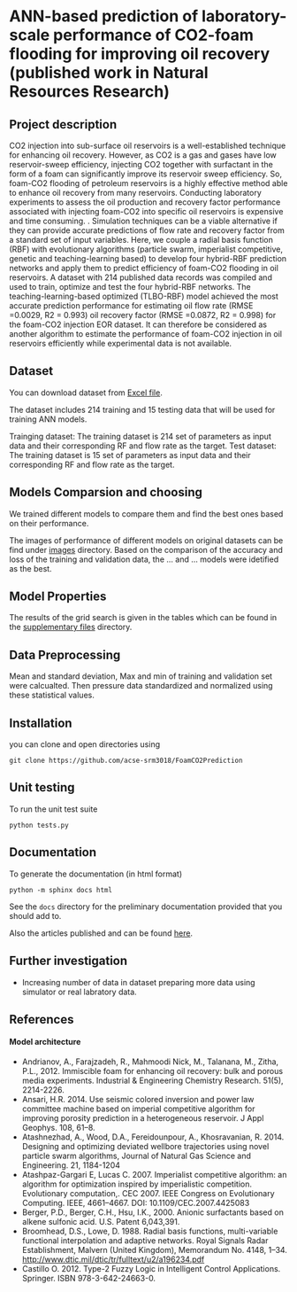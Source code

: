 # ANN-based prediction of laboratory-scale performance of CO2-foam flooding for improving oil recovery (published work in Natural Resources Research)

## Project description
CO2 injection into sub-surface oil reservoirs is a well-established technique for enhancing oil recovery. However, as CO2 is a gas and gases have low reservoir-sweep efficiency, injecting CO2 together with surfactant in the form of a foam can significantly improve its reservoir sweep efficiency. So, foam-CO2 flooding of petroleum reservoirs is a highly effective method able to enhance oil recovery from many reservoirs. Conducting laboratory experiments to assess the oil production and recovery factor performance associated with injecting foam-CO2 into specific oil reservoirs is expensive and time consuming. 
.
Simulation techniques can be a viable alternative if they can provide accurate predictions of flow rate and recovery factor from a standard set of input variables. Here, we couple a radial basis function (RBF) with evolutionary algorithms (particle swarm, imperialist competitive, genetic and teaching-learning based) to develop four hybrid-RBF prediction networks and apply them to predict efficiency of foam-CO2 flooding in oil reservoirs. A dataset with 214 published data records was compiled and used to train, optimize and test the four hybrid-RBF networks. The teaching-learning-based optimized (TLBO-RBF) model achieved the most accurate prediction performance for estimating oil flow rate (RMSE =0.0029, R2 = 0.993) oil recovery factor (RMSE =0.0872, R2 = 0.998) for the foam-CO2 injection EOR dataset. It can therefore be considered as another algorithm to estimate the performance of foam-CO2 injection in oil reservoirs efficiently while experimental data is not available.

## Dataset
You can download dataset from [Excel file](https://github.com/acse-srm3018/FoamCO2Prediction/blob/main/Data.xlsx).

The dataset includes 214 training and 15 testing data that will be used for training ANN models.

 Trainging dataset:
    The training dataset is 214 set of parameters as input data and their corresponding RF and flow rate as the target. 
 Test dataset:
    The training dataset is 15 set of parameters as input data and their corresponding RF and flow rate as the target.
## Models Comparsion and choosing

We trained different models to compare them and find the best ones based on their performance. 

The images of performance of different models on original datasets can be find under [images](https://github.com/acse-srm3018/FoamCO2Prediction/tree/main/images) directory. Based on the comparison of the accuracy and loss of the training and validation data, the ... and ... models were idetified as the best.

## Model Properties 

The results of the grid search is given in the tables which can be found in the [supplementary files](https://github.com/acse-srm3018/FoamCO2Prediction/tree/main/supplemantaryfile) directory.
        
## Data Preprocessing

Mean and standard deviation, Max and min of training and validation set were calcualted. Then pressure data standardized and normalized using these statistical values.
            

## Installation

you can clone and open directories using

```
git clone https://github.com/acse-srm3018/FoamCO2Prediction
```

## Unit testing

To run the unit test suite
```
python tests.py
```

## Documentation

To generate the documentation (in html format)
```
python -m sphinx docs html
```

See the `docs` directory for the preliminary documentation provided that you should add to.

Also the articles published and can be found [here](https://link.springer.com/article/10.1007/s11053-019-09459-8).


## Further investigation

- Increasing number of data in dataset preparing more data using simulator or real labratory data.

## References

#### Model architecture

* Andrianov, A., Farajzadeh, R., Mahmoodi Nick, M., Talanana, M., Zitha, P.L., 2012. Immiscible foam for enhancing oil recovery: bulk and porous media experiments. Industrial & Engineering Chemistry Research. 51(5), 2214-2226.
* Ansari, H.R. 2014. Use seismic colored inversion and power law committee machine based on imperial competitive algorithm for improving porosity prediction in a heterogeneous reservoir. J Appl Geophys. 108, 61–8.
* Atashnezhad, A., Wood, D.A., Fereidounpour, A., Khosravanian, R. 2014. Designing and optimizing deviated wellbore trajectories using novel particle swarm algorithms, Journal of Natural Gas Science and Engineering. 21, 1184-1204 
* Atashpaz-Gargari E, Lucas C. 2007. Imperialist competitive algorithm: an algorithm for optimization inspired by imperialistic competition. Evolutionary computation,. CEC 2007. IEEE Congress on Evolutionary Computing. IEEE,  4661–4667. DOI: 10.1109/CEC.2007.4425083
* Berger, P.D., Berger, C.H., Hsu, I.K., 2000. Anionic surfactants based on alkene sulfonic acid. U.S. Patent 6,043,391.
* Broomhead, D.S., Lowe, D. 1988. Radial basis functions, multi-variable functional interpolation and adaptive networks. Royal Signals Radar Establishment, Malvern (United Kingdom), Memorandum No. 4148, 1–34. http://www.dtic.mil/dtic/tr/fulltext/u2/a196234.pdf 
* Castillo O. 2012. Type-2 Fuzzy Logic in Intelligent Control Applications. Springer. ISBN 978-3-642-24663-0.
